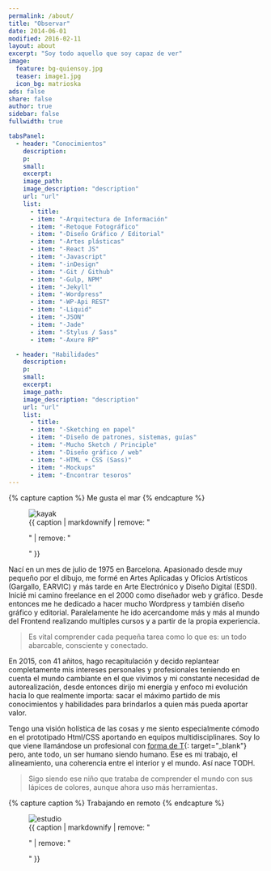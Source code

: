 ```yaml
---
permalink: /about/
title: "Observar"
date: 2014-06-01
modified: 2016-02-11
layout: about
excerpt: "Soy todo aquello que soy capaz de ver"
image:
  feature: bg-quiensoy.jpg
  teaser: image1.jpg
  icon_bg: matrioska
ads: false
share: false
author: true
sidebar: false
fullwidth: true

tabsPanel:
  - header: "Conocimientos"
    description:
    p:
    small:
    excerpt:
    image_path:
    image_description: "description"
    url: "url"
    list:
      - title:
      - item: "-Arquitectura de Información"
      - item: "-Retoque Fotográfico"
      - item: "-Diseño Gráfico / Editorial"
      - item: "-Artes plásticas"
      - item: "-React JS"
      - item: "-Javascript"
      - item: "-inDesign"
      - item: "-Git / Github"
      - item: "-Gulp, NPM"
      - item: "-Jekyll"
      - item: "-Wordpress"
      - item: "-WP-Api REST"
      - item: "-Liquid"
      - item: "-JSON"
      - item: "-Jade"
      - item: "-Stylus / Sass"
      - item: "-Axure RP"

  - header: "Habilidades"
    description:
    p:
    small:
    excerpt:
    image_path:
    image_description: "description"
    url: "url"
    list:
      - title:
      - item: "-Sketching en papel"
      - item: "-Diseño de patrones, sistemas, guías"
      - item: "-Mucho Sketch / Principle"
      - item: "-Diseño gráfico / web"
      - item: "-HTML + CSS (Sass)"
      - item: "-Mockups"
      - item: "-Encontrar tesoros"
---
```


{% capture caption %}
Me gusta el mar
{% endcapture %}

<figure>
<img src="{{ site.url }}/assets/images/bio-kayak.jpg" alt="kayak">
<figcaption>
{{ caption | markdownify | remove: "<p>" | remove: "</p>" }}
</figcaption>
</figure>

Nací en un mes de julio de 1975 en Barcelona. Apasionado desde muy pequeño por el dibujo, me formé en Artes Aplicadas y Oficios Artísticos (Gargallo, EARVIC) y más tarde en Arte Electrónico y Diseño Digital (ESDI). Inicié mi camino freelance en el 2000 como diseñador web y gráfico. Desde entonces me he dedicado a hacer mucho Wordpress y también diseño gráfico y editorial. Paralelamente he ido acercandome más y más al mundo del Frontend realizando multiples cursos y a partir de la propia experiencia.

> Es vital comprender cada pequeña tarea como lo que es: un todo abarcable, consciente y conectado.

En 2015, con 41 añitos, hago recapitulación y decido replantear completamente mis intereses personales y profesionales teniendo en cuenta el mundo cambiante en el que vivimos y mi constante necesidad de autorealización, desde entonces dirijo mi energía y enfoco mi evolución hacia lo que realmente importa: sacar el máximo partido de mis conocimientos y habilidades para brindarlos a quien más pueda aportar valor.

Tengo una visión holística de las cosas y me siento especialmente cómodo en el prototipado Html/CSS aportando en equipos multidisciplinares. Soy lo que viene llamándose un profesional con [forma de T](https://en.wikipedia.org/wiki/T-shaped_skills){: target="_blank"} pero, ante todo, un ser humano siendo humano. Ese es mi trabajo, el alineamiento, una coherencia entre el interior y el mundo. Así nace TODH.

> Sigo siendo ese niño que trataba de comprender el mundo con sus lápices de colores, aunque ahora uso más herramientas.

{% capture caption %}
Trabajando en remoto
{% endcapture %}

<figure>
  <img src="{{ site.url }}/assets/images/estudio.jpg" alt="estudio">
  <figcaption>
    {{ caption | markdownify | remove: "<p>" | remove: "</p>" }}
  </figcaption>
</figure>

<!-- Send a donation via [PayPal](https://www.paypal.com/cgi-bin/webscr?cmd=_s-xclick&hosted_button_id=M6U4FS8Y794X4). -->
